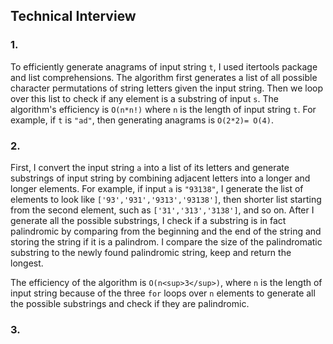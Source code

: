 ## Technical Interview

### 1.

To efficiently generate anagrams of input string `t`, I used itertools package and list comprehensions. The algorithm first generates a list of all possible character permutations of string letters given the input string. Then we loop over this list to check if any element is a substring of input `s`. The algorithm's efficiency is `O(n*n!)` where `n` is the length of input string `t`. For example, if `t` is `"ad"`, then generating anagrams is `O(2*2)= O(4)`.

### 2.

First, I convert the input string `a` into a list of its letters and generate substrings of input string by combining adjacent letters into a longer and longer elements. For example, if input `a` is `"93138"`, I generate the list of elements to look like `['93','931','9313','93138']`, then shorter list starting from the second element, such as `['31','313','3138']`, and so on. After I generate all the possible substrings, I check if a substring is in fact palindromic by comparing from the beginning and the end of the string and storing the string if it is a palindrom. I compare the size of the palindromatic substring to the newly found palindromic string, keep and return the longest.

The efficiency of the algorithm is `O(n<sup>3</sup>)`, where `n` is the length of input string because of the three `for` loops over `n` elements to generate all the possible substrings and check if they are palindromic. 

### 3.

